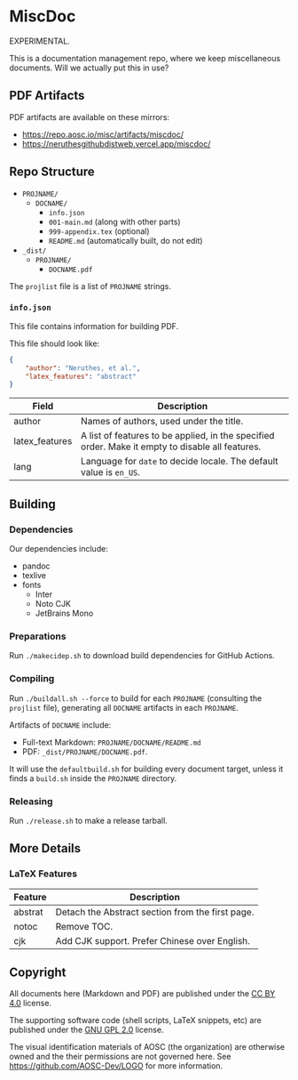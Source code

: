 # MiscDoc


EXPERIMENTAL.

This is a documentation management repo, where we keep miscellaneous documents. Will we actually put this in use?




## PDF Artifacts

PDF artifacts are available on these mirrors:

- https://repo.aosc.io/misc/artifacts/miscdoc/
- https://neruthesgithubdistweb.vercel.app/miscdoc/




## Repo Structure

- `PROJNAME/`
  - `DOCNAME/`
    - `info.json`
    - `001-main.md` (along with other parts)
    - `999-appendix.tex` (optional)
    - `README.md` (automatically built, do not edit)
- `_dist/`
  - `PROJNAME/`
    - `DOCNAME.pdf`

The `projlist` file is a list of `PROJNAME` strings.

### `info.json`

This file contains information for building PDF.

This file should look like:

```json
{
    "author": "Neruthes, et al.",
    "latex_features": "abstract"
}
```

| Field          | Description                                                                                      |
| -------------- | ------------------------------------------------------------------------------------------------ |
| author         | Names of authors, used under the title.                                                          |
| latex_features | A list of features to be applied, in the specified order. Make it empty to disable all features. |
| lang           | Language for `date` to decide locale. The default value is `en_US`.                              |





## Building

### Dependencies

Our dependencies include:

- pandoc
- texlive
- fonts
  - Inter
  - Noto CJK
  - JetBrains Mono

### Preparations

Run `./makecidep.sh` to download build dependencies for GitHub Actions.

### Compiling

Run `./buildall.sh --force` to build for each `PROJNAME` (consulting the `projlist` file),
generating all `DOCNAME` artifacts in each `PROJNAME`.

Artifacts of `DOCNAME` include:

- Full-text Markdown: `PROJNAME/DOCNAME/README.md`
- PDF: `_dist/PROJNAME/DOCNAME.pdf`.

It will use the `defaultbuild.sh` for building every document target,
unless it finds a `build.sh` inside the `PROJNAME` directory.

### Releasing

Run `./release.sh` to make a release tarball.



## More Details

### LaTeX Features

| Feature | Description                                      |
| ------- | ------------------------------------------------ |
| abstrat | Detach the Abstract section from the first page. |
| notoc   | Remove TOC.                                      |
| cjk     | Add CJK support. Prefer Chinese over English.    |





## Copyright

All documents here (Markdown and PDF) are published under the
[CC BY 4.0](https://creativecommons.org/licenses/by/4.0/) license.

The supporting software code (shell scripts, LaTeX snippets, etc) are published
under the [GNU GPL 2.0](https://www.gnu.org/licenses/old-licenses/gpl-2.0.html) license.

The visual identification materials of AOSC (the organization) are otherwise owned
and the their permissions are not governed here.
See https://github.com/AOSC-Dev/LOGO for more information.
